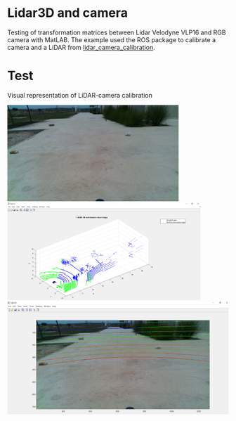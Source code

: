 # Lidar3D and camera
Testing of transformation matrices between Lidar Velodyne VLP16 and RGB camera with MatLAB. The example used the ROS package to calibrate a camera and a LiDAR from [lidar_camera_calibration](https://github.com/ankitdhall/lidar_camera_calibration).

# Test
Visual representation of LiDAR-camera calibration
<p float="left">
  <img src="/frame0.jpg" width="390"  />
  <img src="/images/Lidar_camera_and_Blue.png" width="440"  />
  <img src="/images/lidar_on_image.png" width="1000" /> 
</p>



